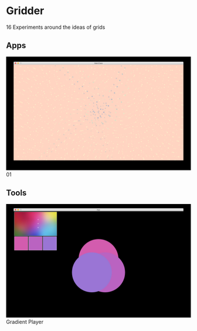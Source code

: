 # Gridder

16 Experiments around the ideas of grids

## Apps

![Screenshot 01](doc/01.jpg)
01

## Tools

![Gradient Player](doc/gradient-player.jpg)
Gradient Player
